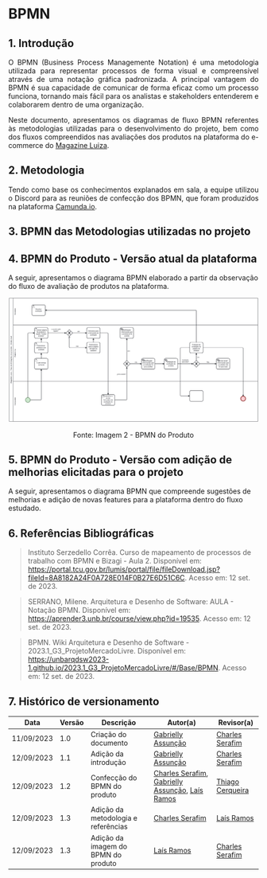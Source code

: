 # BPMN

## 1. Introdução

<p align="justify">
O BPMN (Business Process Managemente Notation) é uma metodologia utilizada para representar processos de forma visual e compreensível através de uma notação gráfica padronizada.
A principal vantagem do BPMN é sua capacidade de comunicar de forma eficaz como um processo funciona, tornando mais fácil para os analistas e stakeholders entenderem e colaborarem dentro de uma organização.
</p>

<p align="justify">
Neste documento, apresentamos os diagramas de fluxo BPMN referentes às metodologias utilizadas para o desenvolvimento do projeto, bem como dos fluxos compreendidos nas avaliações dos produtos na plataforma do e-commerce do <a href="https://magazineluiza.com.br/">Magazine Luiza</a>.
</p>

## 2. Metodologia

<p align="justify">
Tendo como base os conhecimentos explanados em sala, a equipe utilizou o Discord para as reuniões de confecção dos BPMN, que foram produzidos na plataforma <a href="https://modeler.cloud.camunda.io/">Camunda.io</a>.
</p>

## 3. BPMN das Metodologias utilizadas no projeto

## 4. BPMN do Produto - Versão atual da plataforma

A seguir, apresentamos o diagrama BPMN elaborado a partir da observação do fluxo de avaliação de produtos na plataforma.

<img src="../Assets/avaliacoes.png">
<p style="text-align: center">Fonte: Imagem 2 - BPMN do Produto</p>

## 5. BPMN do Produto - Versão com adição de melhorias elicitadas para o projeto

A seguir, apresentamos o diagrama BPMN que compreende sugestões de melhorias e adição de novas features para a plataforma dentro do fluxo estudado.

## 6. Referências Bibliográficas

> Instituto Serzedello Corrêa. Curso de mapeamento de processos de trabalho com BPMN e Bizagi - Aula 2. Disponível em: <https://portal.tcu.gov.br/lumis/portal/file/fileDownload.jsp?fileId=8A8182A24F0A728E014F0B27E6D51C6C>. Acesso em: 12 set. de 2023.

> SERRANO, Milene. Arquitetura e Desenho de Software: AULA - Notação BPMN. Disponível em: <https://aprender3.unb.br/course/view.php?id=19535>. Acesso em: 12 set. de 2023.

> BPMN. Wiki Arquitetura e Desenho de Software - 2023.1_G3_ProjetoMercadoLivre. Disponível em: <https://unbarqdsw2023-1.github.io/2023.1_G3_ProjetoMercadoLivre/#/Base/BPMN>. Acesso em: 12 set. de 2023.

## 7. Histórico de versionamento

|    Data    | Versão |      Descrição       |                   Autor(a)                    |                   Revisor(a)                    |
| ---------- | ------ | -------------------- | --------------------------------------------- | ----------------------------------------------- |
| 11/09/2023 |  1.0   | Criação do documento | [Gabrielly Assunção](https://github.com/GabriellyAssuncao) | [Charles Serafim](https://github.com/charles-serafim) |
| 12/09/2023 |  1.1   | Adição da introdução | [Gabrielly Assunção](https://github.com/GabriellyAssuncao) | [Charles Serafim](https://github.com/charles-serafim) |
| 12/09/2023 |  1.2   | Confecção do BPMN do produto | [Charles Serafim](https://github.com/charles-serafim), [Gabrielly Assunção](https://github.com/GabriellyAssuncao), [Laís Ramos](https://github.com/laisramos123) | [Thiago Cerqueira](https://github.com/Thiago-Cerq)
| 12/09/2023 |  1.3   | Adição da metodologia e referências | [Charles Serafim](https://github.com/charles-serafim) |[Laís Ramos](https://github.com/laisramos123)|
| 12/09/2023 |  1.3   | Adição da imagem do BPMN do produto | [Laís Ramos](https://github.com/laisramos123) | [Charles Serafim](https://github.com/charles-serafim) |

